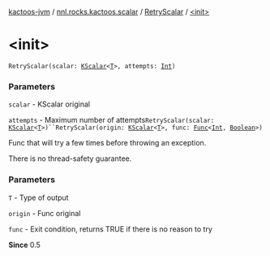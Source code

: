 [kactoos-jvm](../../index.md) / [nnl.rocks.kactoos.scalar](../index.md) / [RetryScalar](index.md) / [&lt;init&gt;](./-init-.md)

# &lt;init&gt;

`RetryScalar(scalar: `[`KScalar`](../../nnl.rocks.kactoos/-k-scalar.md)`<`[`T`](index.md#T)`>, attempts: `[`Int`](https://kotlinlang.org/api/latest/jvm/stdlib/kotlin/-int/index.html)`)`

### Parameters

`scalar` - KScalar original

`attempts` - Maximum number of attempts`RetryScalar(scalar: `[`KScalar`](../../nnl.rocks.kactoos/-k-scalar.md)`<`[`T`](index.md#T)`>)``RetryScalar(origin: `[`KScalar`](../../nnl.rocks.kactoos/-k-scalar.md)`<`[`T`](index.md#T)`>, func: `[`Func`](../../nnl.rocks.kactoos/-func/index.md)`<`[`Int`](https://kotlinlang.org/api/latest/jvm/stdlib/kotlin/-int/index.html)`, `[`Boolean`](https://kotlinlang.org/api/latest/jvm/stdlib/kotlin/-boolean/index.html)`>)`

Func that will try a few times before throwing an exception.

There is no thread-safety guarantee.

### Parameters

`T` - Type of output

`origin` - Func original

`func` - Exit condition, returns TRUE if there is no reason to try

**Since**
0.5

